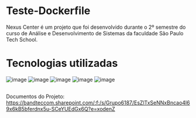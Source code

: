 # Teste-Dockerfile

Nexus Center é um projeto que foi desenvolvido durante o 2º semestre do curso de Análise e Desenvolvimento de Sistemas da faculdade São Paulo Tech School. 

# Tecnologias utilizadas

![image](https://img.shields.io/badge/HTML5-E34F26?style=for-the-badge&logo=html5&logoColor=white)
![image](https://img.shields.io/badge/CSS3-1572B6?style=for-the-badge&logo=css3&logoColor=white)
![image](https://img.shields.io/badge/JavaScript-F7DF1E?style=for-the-badge&logo=javascript&logoColor=black)
![image](https://img.shields.io/badge/MySQL-005C84?style=for-the-badge&logo=mysql&logoColor=white)
![image](https://img.shields.io/badge/Java-ED8B00?style=for-the-badge&logo=openjdk&logoColor=white)


##

Documentos do Projeto: https://bandteccom.sharepoint.com/:f:/s/Grupo6187/EsZlTxSeNNxBncao4l69x6kB5bferdnx5u-SCeYUEdGx6Q?e=xodenZ

